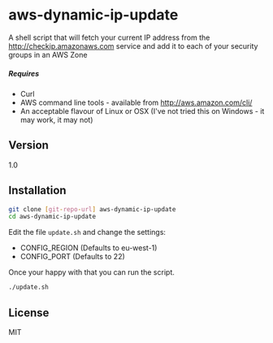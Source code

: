 aws-dynamic-ip-update
=====================

A shell script that will fetch your current IP address from the http://checkip.amazonaws.com service and add it to each of your security groups in an AWS Zone

##### Requires

  - Curl
  - AWS command line tools - available from http://aws.amazon.com/cli/
  - An acceptable flavour of Linux or OSX (I've not tried this on Windows - it may work, it may not)

Version
----

1.0

Installation
--------------

```sh
git clone [git-repo-url] aws-dynamic-ip-update
cd aws-dynamic-ip-update

```

Edit the file `update.sh` and change the settings:

 * CONFIG_REGION (Defaults to eu-west-1)
 * CONFIG_PORT (Defaults to 22)

Once your happy with that you can run the script.

```sh
./update.sh
```

License
----

MIT

